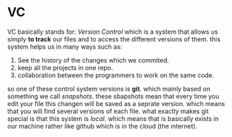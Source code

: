 # VC
VC basically stands for: *Version Control* which is a system that allows us simply **to track** our files and to access the different versions of them. 
this system helps us in many ways such as:
1. See the history of the changes which we commited.
2. keep all the projects in one repo.
3. collaboration between the programmers to work on the same code.

so one of these control system versions is **git**. which mainly based on something we call *snapshots*. these sbapshots mean that every time you edit your file this changen will be saved as a seprate version. which means that you will find several versions of each file.
what exactly makes git special is that this system is *local*. which means that is basically exists in our machine rather like github which is in the cloud (the internet).
